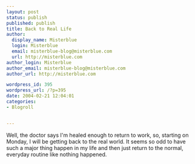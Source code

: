 ```yaml
---
layout: post
status: publish
published: publish
title: Back to Real Life
author:
  display_name: Misterblue
  login: Misterblue
  email: misterblue-blog@misterblue.com
  url: http://misterblue.com
author_login: Misterblue
author_email: misterblue-blog@misterblue.com
author_url: http://misterblue.com

wordpress_id: 395
wordpress_url: /?p=395
date: 2004-02-21 12:04:01
categories:
- Blogroll


---
```

<p>
Well, the doctor says I'm healed enough to return to work,
so, starting on Monday, I will be getting back to the real world.
It seems so odd to have such a major thing happen in my life
and then just return to the normal, everyday routine like
nothing happened.
</p>
